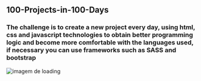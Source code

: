 ## 100-Projects-in-100-Days
### The challenge is to create a new project every day, using html, css and javascript technologies to obtain better programming logic and become more comfortable with the languages ​​used, if necessary you can use frameworks such as SASS and bootstrap

![imagem de loading](https://i.pinimg.com/originals/72/0c/c4/720cc43d757ee638ad5054a05220fafe.gif)
